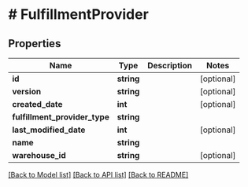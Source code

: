 # # FulfillmentProvider

## Properties

Name | Type | Description | Notes
------------ | ------------- | ------------- | -------------
**id** | **string** |  | [optional]
**version** | **string** |  | [optional]
**created_date** | **int** |  | [optional]
**fulfillment_provider_type** | **string** |  |
**last_modified_date** | **int** |  | [optional]
**name** | **string** |  |
**warehouse_id** | **string** |  | [optional]

[[Back to Model list]](../../README.md#models) [[Back to API list]](../../README.md#endpoints) [[Back to README]](../../README.md)
